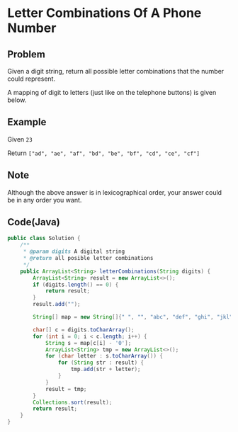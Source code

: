 # Letter Combinations Of A Phone Number

## Problem

Given a digit string, return all possible letter combinations that the number could represent.

A mapping of digit to letters (just like on the telephone buttons) is given below.

## Example

Given `23`

Return `["ad", "ae", "af", "bd", "be", "bf", "cd", "ce", "cf"]`

## Note

Although the above answer is in lexicographical order, your answer could be in any order you want.

## Code(Java)

```java
public class Solution {
    /**
     * @param digits A digital string
     * @return all posible letter combinations
     */
    public ArrayList<String> letterCombinations(String digits) {
        ArrayList<String> result = new ArrayList<>();
        if (digits.length() == 0) {
            return result;
        }
        result.add("");

        String[] map = new String[]{" ", "", "abc", "def", "ghi", "jkl", "mno", "pqrs", "tuv", "wxyz"};

        char[] c = digits.toCharArray();
        for (int i = 0; i < c.length; i++) {
            String s = map[c[i] - '0'];
            ArrayList<String> tmp = new ArrayList<>();
            for (char letter : s.toCharArray()) {
                for (String str : result) {
                    tmp.add(str + letter);
                }
            }
            result = tmp;
        }
        Collections.sort(result);
        return result;
    }
}
```
